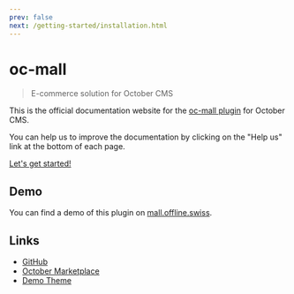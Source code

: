 ```yaml
---
prev: false
next: /getting-started/installation.html
---
```


# oc-mall

> E-commerce solution for October CMS

This is the official documentation website for the [oc-mall plugin](https://github.com/OFFLINE-GmbH/oc-mall-plugin) for October CMS.

You can help us to improve the documentation by clicking on the "Help us" link at the bottom of each page.

[Let's get started!](/getting-started/installation.md)

## Demo

You can find a demo of this plugin on [mall.offline.swiss](https://mall.offline.swiss).

## Links

* [GitHub](https://github.com/OFFLINE-GmbH/oc-mall-plugin) 
* [October Marketplace](https://octobercms.com/plugin/offline-mall)
* [Demo Theme](https://github.com/OFFLINE-GmbH/oc-mall-theme) 
